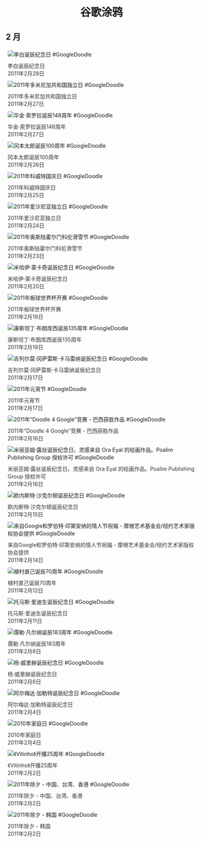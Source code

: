 
<h1 align="center"> 谷歌涂鸦 </h1>




## 2 月

<div class="image">


<img src="https://www.google.com/logos/2011/libai11-hp.jpg" alt="李白诞辰纪念日 #GoogleDoodle" style="margin: 5px"/>
<div class="info" style="font-size: 14px; color:#333333; margin:5px"><div class="title">李白诞辰纪念日</div><div class="date">2011年2月28日</div></div>

<img src="https://www.google.com/logos/2011/DRIndependence-hp.png" alt="2011年多米尼加共和国独立日 #GoogleDoodle" style="margin: 5px"/>
<div class="info" style="font-size: 14px; color:#333333; margin:5px"><div class="title">2011年多米尼加共和国独立日</div><div class="date">2011年2月27日</div></div>

<img src="https://www.google.com/logos/2011/sorolla11-hp.jpg" alt="华金·索罗拉诞辰148周年 #GoogleDoodle" style="margin: 5px"/>
<div class="info" style="font-size: 14px; color:#333333; margin:5px"><div class="title">华金·索罗拉诞辰148周年</div><div class="date">2011年2月27日</div></div>

<img src="https://lh3.googleusercontent.com/MVkBYHh-Zl9c5sZw_XSkQbFhUtrlfxr8-tfqiHrMqkxIj3mtjdClSeqMRs7oDyPGS4kopeq84kwom_awQaPHMQHG4ilnYGsX-1XqaEc6=s660" alt="冈本太郎诞辰100周年 #GoogleDoodle" style="margin: 5px"/>
<div class="info" style="font-size: 14px; color:#333333; margin:5px"><div class="title">冈本太郎诞辰100周年</div><div class="date">2011年2月26日</div></div>

<img src="https://lh3.googleusercontent.com/t_fSFt9fTov5XFVjwCg-J5BWiBZV0yV1tEINAp3YueoallkOFNgUZzA5Gldtr8t7PlTYwzrCU0hkeGJNB_VUoPdQGIajz2pWedkMScs=s660" alt="2011年科威特国庆日 #GoogleDoodle" style="margin: 5px"/>
<div class="info" style="font-size: 14px; color:#333333; margin:5px"><div class="title">2011年科威特国庆日</div><div class="date">2011年2月25日</div></div>

<img src="https://lh3.googleusercontent.com/LFea5pblxw38s0CUtml3A66WX85iDJxROYZIBDCRfO75pGP-slyU5YdO12KWD0SqsFFXZQgrQNcStbWlI_RNrYfgyrDU_cWzNBeQ6l0=s660" alt="2011年爱沙尼亚独立日 #GoogleDoodle" style="margin: 5px"/>
<div class="info" style="font-size: 14px; color:#333333; margin:5px"><div class="title">2011年爱沙尼亚独立日</div><div class="date">2011年2月24日</div></div>

<img src="https://lh3.googleusercontent.com/gnDsBfQ79MSyU5OG0rqe-3UmeyAO4lnc4ttgsDvPSpJR7-fePb0YS5XKlUIRwH34nxtd_w_98Bggqx8RJygTK4KHtUDl4J2Cg1dM8M_K3Q=s660" alt="2011年奥斯陆霍尔门科伦滑雪节 #GoogleDoodle" style="margin: 5px"/>
<div class="info" style="font-size: 14px; color:#333333; margin:5px"><div class="title">2011年奥斯陆霍尔门科伦滑雪节</div><div class="date">2011年2月23日</div></div>

<img src="https://www.google.com/logos/2011/munkacsy11-hp.jpg" alt="米哈伊·蒙卡奇诞辰纪念日 #GoogleDoodle" style="margin: 5px"/>
<div class="info" style="font-size: 14px; color:#333333; margin:5px"><div class="title">米哈伊·蒙卡奇诞辰纪念日</div><div class="date">2011年2月20日</div></div>

<img src="https://lh3.googleusercontent.com/c1DgQ7gW9YcHuDEQnyyaIf2n2nSX1hTzwT9RjOZ96i9JsCA_ZgqESKs8eEz5Cp0-UyJtKj5peh7iFAN3z_wPZFTp6C-98civiwIt84xe=s660" alt="2011年板球世界杯开赛 #GoogleDoodle" style="margin: 5px"/>
<div class="info" style="font-size: 14px; color:#333333; margin:5px"><div class="title">2011年板球世界杯开赛</div><div class="date">2011年2月19日</div></div>

<img src="https://lh3.googleusercontent.com/Z8vVma5-USD2D9yLv9toeIeEmbLDgc_Q_tisA2QwBdnjvet20QixvX8E66w5UrgFGe_qu9K1UvSdeSJX0EQGg0yC5RMC-lTB8lp2dRSkbg=s660" alt="康斯坦丁·布朗库西诞辰135周年 #GoogleDoodle" style="margin: 5px"/>
<div class="info" style="font-size: 14px; color:#333333; margin:5px"><div class="title">康斯坦丁·布朗库西诞辰135周年</div><div class="date">2011年2月19日</div></div>

<img src="https://lh3.googleusercontent.com/957LX8VvN-ntBIhOkG_vpOl-rg_j67gKUkJl7tngEXTV2d-n4LGQGtmqfwc2i5rWJtBY9hfQO0rKjcKlvmqzVQSiQseayIEATU87lyf8=s660" alt="吉列尔莫·冈萨雷斯·卡马雷纳诞辰纪念日 #GoogleDoodle" style="margin: 5px"/>
<div class="info" style="font-size: 14px; color:#333333; margin:5px"><div class="title">吉列尔莫·冈萨雷斯·卡马雷纳诞辰纪念日</div><div class="date">2011年2月17日</div></div>

<img src="https://lh3.googleusercontent.com/GUn265f6Ub_tXK_hwoEaoH1HatwGBrGkCGaWBj6z1sdh5RGFey4u8qnmWRIcIA4HfT4IWuK4EVhYoY3XpMm0PLYbIuE9RrTNYzTvezwEPg=s660" alt="2011年元宵节 #GoogleDoodle" style="margin: 5px"/>
<div class="info" style="font-size: 14px; color:#333333; margin:5px"><div class="title">2011年元宵节</div><div class="date">2011年2月17日</div></div>

<img src="https://lh3.googleusercontent.com/GmRrvhpHcvZ22wZqGWZY6FPsc5W3DU3djJx_PXc0eIf_Ph9TVAzEwv8gx8V-HSfjnLybhaUgeKwksBcwikAj1kyCwfBQSe9GRH9gZws=s660" alt="2011年“Doodle 4 Google”竞赛 - 巴西获胜作品 #GoogleDoodle" style="margin: 5px"/>
<div class="info" style="font-size: 14px; color:#333333; margin:5px"><div class="title">2011年“Doodle 4 Google”竞赛 - 巴西获胜作品</div><div class="date">2011年2月16日</div></div>

<img src="https://lh3.googleusercontent.com/lnhWstTYZjs6lgEdfVofyhX-Odpohk5dIVZahFTHilgYdfN_CYn0o9BzeGfCmUQ5mVngxYdSPt19y0bmkoV4EOaTF0ys25VEK3YLQBx6Sw=s660" alt="米丽亚姆·露丝诞辰纪念日。灵感来自 Ora Eyal 的绘画作品。Poalim Publishing Group 授权许可 #GoogleDoodle" style="margin: 5px"/>
<div class="info" style="font-size: 14px; color:#333333; margin:5px"><div class="title">米丽亚姆·露丝诞辰纪念日。灵感来自 Ora Eyal 的绘画作品。Poalim Publishing Group 授权许可</div><div class="date">2011年2月16日</div></div>

<img src="https://lh3.googleusercontent.com/JDsn91UdgG3wy8P9Q7872Ufg9RbBnd4Z10r8pog0d42H_TbGYH28fOKMuSdCQQDDdvi1qsRAcE4OspVoY2BEcJ6RiOlRDJmB8yAz6Ok=s660" alt="欧内斯特·沙克尔顿诞辰纪念日 #GoogleDoodle" style="margin: 5px"/>
<div class="info" style="font-size: 14px; color:#333333; margin:5px"><div class="title">欧内斯特·沙克尔顿诞辰纪念日</div><div class="date">2011年2月15日</div></div>

<img src="https://lh3.googleusercontent.com/18QwITNx59ODmaXXZ6ClXNvSGbejY7Ir3qHtZnHRlV_jFSmciYOuWTEVqtr0FDkOpcDUjs0aPne7bGJx-gr5xbRMok1CzQG3vSOnfN4b=s660" alt="来自Google和罗伯特·印第安纳的情人节祝福 - 摩根艺术基金会/纽约艺术家版权协会提供 #GoogleDoodle" style="margin: 5px"/>
<div class="info" style="font-size: 14px; color:#333333; margin:5px"><div class="title">来自Google和罗伯特·印第安纳的情人节祝福 - 摩根艺术基金会/纽约艺术家版权协会提供</div><div class="date">2011年2月14日</div></div>

<img src="https://lh3.googleusercontent.com/BoO8xXypxO_muiDj_SQdzIXT7zWODMUQoB68dBRsmhKa5CqxsEp3ixB43GtAvFupcBRxrEDDONaT--5Zb3TyMZ_rempkJFQuQriKY9_C=s660" alt="植村直己诞辰70周年 #GoogleDoodle" style="margin: 5px"/>
<div class="info" style="font-size: 14px; color:#333333; margin:5px"><div class="title">植村直己诞辰70周年</div><div class="date">2011年2月12日</div></div>

<img src="https://lh3.googleusercontent.com/Rnj3elYss1fwEHUUfBo600DwaF9X86VpoTn0BCJQwSdTnca9tc_WsrYCMnpEgAzqhTo9iM0AmVfRgtvb8mQ-hZiNXsLew1cknhgDiBSI7Q=s660" alt="托马斯·爱迪生诞辰纪念日 #GoogleDoodle" style="margin: 5px"/>
<div class="info" style="font-size: 14px; color:#333333; margin:5px"><div class="title">托马斯·爱迪生诞辰纪念日</div><div class="date">2011年2月11日</div></div>

<img src="https://lh3.googleusercontent.com/zJvUf1cKcppyRnb1gkFYsUkxNk1y8ZAfO-OnTgdX11ymNFD-1Q5fKmRMd5zMluciaKp1Par2hu56dsRPsXQ5kIL2RVAuWoblQT-NBcx6lQ=s660" alt="儒勒·凡尔纳诞辰183周年 #GoogleDoodle" style="margin: 5px"/>
<div class="info" style="font-size: 14px; color:#333333; margin:5px"><div class="title">儒勒·凡尔纳诞辰183周年</div><div class="date">2011年2月8日</div></div>

<img src="https://lh3.googleusercontent.com/2CgDYeMrcRD7OWQMWzeWs0DZ7tjjjIyPz0qFO21RolivLixpjek6TYATQvejqlY1UD0Pk3gBuWHzzuSpMQ1xTs-Q6r_WRyaRLWv3SSv4=s660" alt="杨·威里赫诞辰纪念日 #GoogleDoodle" style="margin: 5px"/>
<div class="info" style="font-size: 14px; color:#333333; margin:5px"><div class="title">杨·威里赫诞辰纪念日</div><div class="date">2011年2月6日</div></div>

<img src="https://lh3.googleusercontent.com/sIdSCU6d1CR63-O5tysRGCf3IY-dgC6ncHFgL5sPCr9VgRQCosfUs8rr1aCgNCT8qe9ZBJAIA8boUW3DdJ6XYw4dCqL_AuBorV9bhXrh=s660" alt="阿尔梅达·加勒特诞辰纪念日 #GoogleDoodle" style="margin: 5px"/>
<div class="info" style="font-size: 14px; color:#333333; margin:5px"><div class="title">阿尔梅达·加勒特诞辰纪念日</div><div class="date">2011年2月4日</div></div>

<img src="https://lh3.googleusercontent.com/nrsXVDZYY0Hqps1LNBYXsvqJIyG1yCBAarPty_VOwJlu_NwrO7LcORajJ_A9FjN6jJtaVcV0vMwSrQiJSfak8h82et3F3PqwRT14r7Gq=s660" alt="2010年家庭日 #GoogleDoodle" style="margin: 5px"/>
<div class="info" style="font-size: 14px; color:#333333; margin:5px"><div class="title">2010年家庭日</div><div class="date">2011年2月4日</div></div>

<img src="https://lh3.googleusercontent.com/LOpGos21YncEXgszAyh_bTi1ZVwz6JM2udHBinw1gxrFdT_Oa1gZ3wmjg46S6Oz9p-sTkr5bBJSx8U75SBuFM5ZxdKkcaL8F75Scw6FhfA=s660" alt="《Vitinho》开播25周年 #GoogleDoodle" style="margin: 5px"/>
<div class="info" style="font-size: 14px; color:#333333; margin:5px"><div class="title">《Vitinho》开播25周年</div><div class="date">2011年2月2日</div></div>

<img src="https://lh3.googleusercontent.com/-LFapS8CpxT4qKNEBabgbxWJLNZfiLhUtPVNntpuYd00Jl66ltaKZFK_3AdXikBdPpRqwKtmP_WgSpESm3GJ-15b9Hh2Cj9cZuuvEQY=s660" alt="2011年除夕 - 中国、台湾、香港 #GoogleDoodle" style="margin: 5px"/>
<div class="info" style="font-size: 14px; color:#333333; margin:5px"><div class="title">2011年除夕 - 中国、台湾、香港</div><div class="date">2011年2月2日</div></div>

<img src="https://www.google.com/logos/2011/lunarny11-uhpi.gif" alt="2011年除夕 - 韩国 #GoogleDoodle" style="margin: 5px"/>
<div class="info" style="font-size: 14px; color:#333333; margin:5px"><div class="title">2011年除夕 - 韩国</div><div class="date">2011年2月2日</div></div>

</div>








